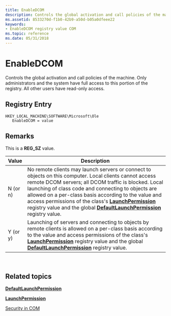```yaml
---
title: EnableDCOM
description: Controls the global activation and call policies of the machine. Only administrators and the system have full access to this portion of the registry. All other users have read-only access.
ms.assetid: 8533270d-f1b0-42b9-a50d-b05a0dfeee22
keywords:
- EnableDCOM registry value COM
ms.topic: reference
ms.date: 05/31/2018
---
```


# EnableDCOM

Controls the global activation and call policies of the machine. Only administrators and the system have full access to this portion of the registry. All other users have read-only access.

## Registry Entry

```
HKEY_LOCAL_MACHINE\SOFTWARE\Microsoft\Ole
   EnableDCOM = value
```

## Remarks

This is a **REG\_SZ** value.



| Value    | Description                                                                                                                                                                                                                                                                                                                                                                                                                                                            |
|----------|------------------------------------------------------------------------------------------------------------------------------------------------------------------------------------------------------------------------------------------------------------------------------------------------------------------------------------------------------------------------------------------------------------------------------------------------------------------------|
| N (or n) | No remote clients may launch servers or connect to objects on this computer. Local clients cannot access remote DCOM servers; all DCOM traffic is blocked. Local launching of class code and connecting to objects are allowed on a per-class basis according to the value and access permissions of the class's [**LaunchPermission**](launchpermission.md) registry value and the global [**DefaultLaunchPermission**](defaultlaunchpermission.md) registry value. |
| Y (or y) | Launching of servers and connecting to objects by remote clients is allowed on a per-class basis according to the value and access permissions of the class's [**LaunchPermission**](launchpermission.md) registry value and the global [**DefaultLaunchPermission**](defaultlaunchpermission.md) registry value.                                                                                                                                                    |



 

## Related topics

<dl> <dt>

[**DefaultLaunchPermission**](defaultlaunchpermission.md)
</dt> <dt>

[**LaunchPermission**](launchpermission.md)
</dt> <dt>

[Security in COM](security-in-com.md)
</dt> </dl>

 

 




